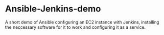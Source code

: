 # Ansible-Jenkins-demo
A short demo of Ansible configuring an EC2 instance with Jenkins, installing the neccessary software for it to work and configuring it as a service.
